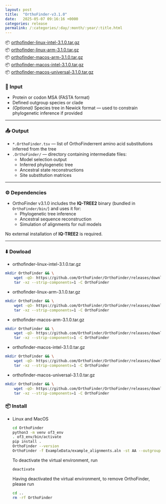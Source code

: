 ```yaml
---
layout: post
title:  "OrthoFinder-v3.1.0"
date:   2025-05-07 09:16:16 +0000
categories: release
permalink: /:categories/:day/:month/:year/:title.html
---
```


<div class="download-item">
  📦 
    <a href="https://github.com/OrthoFinder/OrthoFinder/releases/download/v3.1.0/orthofinder-linux-intel-3.1.0.tar.gz" class="btn">
        orthofinder-linux-intel-3.1.0.tar.gz
    </a>
    <span class="download-count" data-asset="orthofinder-linux-intel-3.1.0.tar.gz">
    <i class="fa fa-download" aria-hidden="true"></i>
    </span>
</div>
<div class="download-item">
  📦 
    <a href="https://github.com/OrthoFinder/OrthoFinder/releases/download/v3.1.0/orthofinder-linux-arm-3.1.0.tar.gz" class="btn">
        orthofinder-linux-arm-3.1.0.tar.gz
    </a>
    <span class="download-count" data-asset="orthofinder-linux-arm-3.1.0.tar.gz">
    <i class="fa fa-download" aria-hidden="true"></i>
    </span>
</div>
<div class="download-item">
  📦 
    <a href="https://github.com/OrthoFinder/OrthoFinder/releases/download/v3.1.0/orthofinder-macos-arm-3.1.0.tar.gz" class="btn">
        orthofinder-macos-arm-3.1.0.tar.gz
    </a>
    <span class="download-count" data-asset="orthofinder-macos-arm-3.1.0.tar.gz">
    <i class="fa fa-download" aria-hidden="true"></i>
    </span>
</div>
<div class="download-item">
  📦 
    <a href="https://github.com/OrthoFinder/OrthoFinder/releases/download/v3.1.0/orthofinder-macos-intel-3.1.0.tar.gz" class="btn">
        orthofinder-macos-intel-3.1.0.tar.gz
    </a>
    <span class="download-count" data-asset="orthofinder-macos-intel-3.1.0.tar.gz">
    <i class="fa fa-download" aria-hidden="true"></i>
    </span>
</div>
<div class="download-item">
  📦 
    <a href="https://github.com/OrthoFinder/OrthoFinder/releases/download/v3.1.0/orthofinder-macos-universal-3.1.0.tar.gz" class="btn">
        orthofinder-macos-universal-3.1.0.tar.gz
    </a>
    <span class="download-count" data-asset="orthofinder-macos-universal-3.1.0.tar.gz">
    <i class="fa fa-download" aria-hidden="true"></i>
    </span>
</div>
<!--more-->


### 🧬 Input
- Protein or codon MSA (FASTA format)
- Defined outgroup species or clade
- *(Optional)* Species tree in Newick format — used to constrain phylogenetic inference if provided

---

### 📤 Output
- `*.OrthoFinder.tsv` — list of OrthoFinderrent amino acid substitutions inferred from the tree
- `.OrthoFinder/` — directory containing intermediate files:
  - Model selection output
  - Inferred phylogenetic tree
  - Ancestral state reconstructions
  - Site substitution matrices

---

### ⚙️ Dependencies
- OrthoFinder v3.1.0 includes the **IQ-TREE2** binary (bundled in `OrthoFinder/bin/`) and uses it for:
  - Phylogenetic tree inference
  - Ancestral sequence reconstruction
  - Simulation of alignments for null models

No external installation of **IQ-TREE2** is required.

---
### ⬇️  Dowload 

- orthofinder-linux-intel-3.1.0.tar.gz
```bash
mkdir OrthoFinder && \
    wget -qO- https://github.com/OrthoFinder/OrthoFinder/releases/download/v3.1.0/orthofinder--linux-intel-3.1.0.tar.gz | \
    tar -xz --strip-components=1 -C OrthoFinder
```

- orthofinder-linux-arm-3.1.0.tar.gz
```bash
mkdir OrthoFinder && \
    wget -qO- https://github.com/OrthoFinder/OrthoFinder/releases/download/v3.1.0/orthofinder-linux-arm-3.1.0.tar.gz | \
    tar -xz --strip-components=1 -C OrthoFinder
```

- orthofinder-macos-arm-3.1.0.tar.gz
```bash
mkdir OrthoFinder && \
    wget -qO- https://github.com/OrthoFinder/OrthoFinder/releases/download/v3.1.0/orthofinder-macos-arm-3.1.0.tar.gz | \
    tar -xz --strip-components=1 -C OrthoFinder
```

- orthofinder-macos-intel-3.1.0.tar.gz
```bash
mkdir OrthoFinder && \
    wget -qO- https://github.com/OrthoFinder/OrthoFinder/releases/download/v3.1.0/orthofinder-macos-intel-3.1.0.tar.gz | \
    tar -xz --strip-components=1 -C OrthoFinder
```

- orthofinder-macos-universal-3.1.0.tar.gz
```bash
mkdir OrthoFinder && \
    wget -qO- https://github.com/OrthoFinder/OrthoFinder/releases/download/v3.1.0/OrthoFinder-iqtree2-macos-universal-3.1.0.tar.gz | \
    tar -xz --strip-components=1 -C OrthoFinder
```

### 📦 Install 

- Linux and MacOS
    ```bash
    cd OrthoFinder
    python3 -m venv of3_env 
    . of3_env/bin/activate
    pip install .
    OrthoFinder --version
    OrthoFinder -f ExampleData/example_alignments.aln -st AA --outgroups ExampleData/example_alignments.outgroups.txt 
    ```

    To deactivate the virtual environment, run
    ```bash
    deactivate
    ```
    Having deactivated the virtual environment, to remove OrthoFinder, please run
    ```bash
    cd ..
    rm -rf OrthoFinder
    ```
